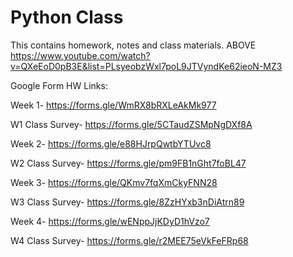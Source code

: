 # Python Class
This contains homework, notes and class materials. ABOVE
https://www.youtube.com/watch?v=QXeEoD0pB3E&list=PLsyeobzWxl7poL9JTVyndKe62ieoN-MZ3

Google Form HW Links: 

Week 1-  https://forms.gle/WmRX8bRXLeAkMk977 

W1 Class Survey- https://forms.gle/5CTaudZSMpNgDXf8A

Week 2-  https://forms.gle/e88HJrpQwtbYTUvc8

W2 Class Survey- https://forms.gle/pm9FB1nGht7foBL47

Week 3- https://forms.gle/QKmv7fqXmCkyFNN28

W3 Class Survey- https://forms.gle/8ZzHYxb3nDiAtrn89

Week 4- https://forms.gle/wENppJjKDyD1hVzo7

W4 Class Survey- https://forms.gle/r2MEE75eVkFeFRp68
